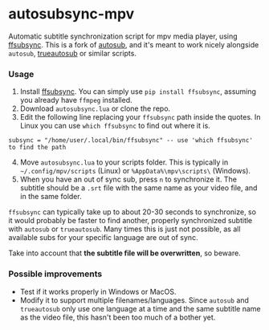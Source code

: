 # autosubsync-mpv
Automatic subtitle synchronization script for mpv media player, using [ffsubsync](https://github.com/smacke/ffsubsync). This is a fork of [autosub](https://github.com/vayan/autosub-mpv), and it's meant to work nicely alongside `autosub`, [trueautosub](https://github.com/fullmetalsheep/mpv-iina-scripts) or similar scripts.

### Usage
1. Install [ffsubsync](https://github.com/smacke/ffsubsync). You can simply use `pip install ffsubsync`, assuming you already have `ffmpeg` installed.
2. Download `autosubsync.lua` or clone the repo.
3. Edit the following line replacing your `ffsubsync` path inside the quotes. In Linux you can use `which ffsubsync` to find out where it is.
~~~
subsync = "/home/user/.local/bin/ffsubsync" -- use 'which ffsubsync' to find the path
~~~
4. Move `autosubsync.lua` to your scripts folder. This is typically in `~/.config/mpv/scripts` (Linux) or `%AppData%\mpv\scripts\` (Windows).
5. When you have an out of sync sub, press `n` to synchronize it. The subtitle should be a `.srt` file with the same name as your video file, and in the same folder. 

`ffsubsync` can typically take up to about 20-30 seconds to synchronize, so it would probably be faster to find another, properly synchronized subtitle with `autosub` or `trueautosub`. Many times this is just not possible, as all available subs for your specific language are out of sync. 

Take into account that **the subtitle file will be overwritten**, so beware.

### Possible improvements
* Test if it works properly in Windows or MacOS.
* Modify it to support multiple filenames/languages. Since `autosub` and `trueautosub` only use one language at a time and the same subtitle name as the video file, this hasn't been too much of a bother yet.
